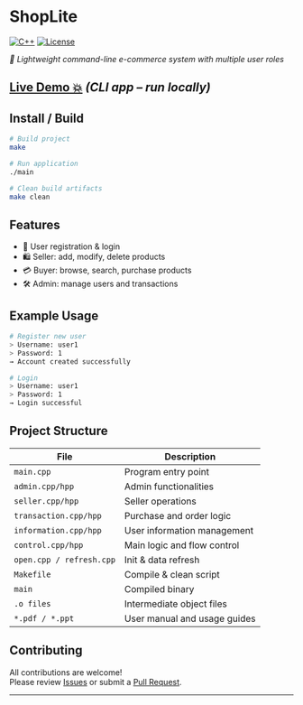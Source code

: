# ShopLite

[![C++][cpp-badge]][cpp-url]
[![License][license-badge]][license-url]

_👀 Lightweight command-line e-commerce system with multiple user roles_

## [Live Demo 💥](#) *(CLI app – run locally)*

## Install / Build

```bash
# Build project
make

# Run application
./main

# Clean build artifacts
make clean
```

## Features

- 🔐 User registration & login  
- 🛍️ Seller: add, modify, delete products  
- 💳 Buyer: browse, search, purchase products  
- 🛠️ Admin: manage users and transactions  

## Example Usage

```bash
# Register new user
> Username: user1
> Password: 1
→ Account created successfully

# Login
> Username: user1
> Password: 1
→ Login successful
```

## Project Structure

| File                     | Description                     |
|--------------------------|---------------------------------|
| `main.cpp`               | Program entry point             |
| `admin.cpp/hpp`          | Admin functionalities           |
| `seller.cpp/hpp`         | Seller operations               |
| `transaction.cpp/hpp`    | Purchase and order logic        |
| `information.cpp/hpp`    | User information management     |
| `control.cpp/hpp`        | Main logic and flow control     |
| `open.cpp / refresh.cpp` | Init & data refresh             |
| `Makefile`               | Compile & clean script          |
| `main`                   | Compiled binary                 |
| `.o files`               | Intermediate object files       |
| `*.pdf / *.ppt`          | User manual and usage guides    |

## Contributing

All contributions are welcome!  
Please review [Issues](#) or submit a [Pull Request](#).

---

[cpp-badge]: https://img.shields.io/badge/C++-00599C?style=flat&logo=c%2B%2B&logoColor=white
[cpp-url]: https://isocpp.org/
[license-badge]: https://img.shields.io/badge/license-MIT-green
[license-url]: https://opensource.org/licenses/MIT

